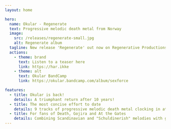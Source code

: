 ```yaml
---
layout: home

hero:
  name: Okular - Regenerate
  text: Progressive melodic death metal from Norway
  image:
    src: /releases/regenerate-small.jpg
    alt: Regenerate album
  tagline: New release 'Regenerate' out now on Regenerative Productions! Check it out from your favorite streaming provider.
  actions:
    - theme: brand
      text: Listen to a teaser here
      link: https://har.ikke
    - theme: alt
      text: Okular BandCamp
      link: https://okular.bandcamp.com/album/sexforce

features:
  - title: Okular is back!
    details: A triumphant return after 10 years!
  - title: The most concise effort to date
    details: 9 tracks of progressive melodic death metal clocking in at 37 minutes
  - title: For fans of Death, Gojira and At the Gates
    details: Combining Scandinavian and "Schuldinerish" melodies with groove and occasional dissonance
---
```


<!-- # Hello okular! -->

<!-- <img src="/okular-logo.jpeg" width="400"/> -->

<!-- Test -->

<!-- ![Okular logo](/okular-logo.jpeg) -->
